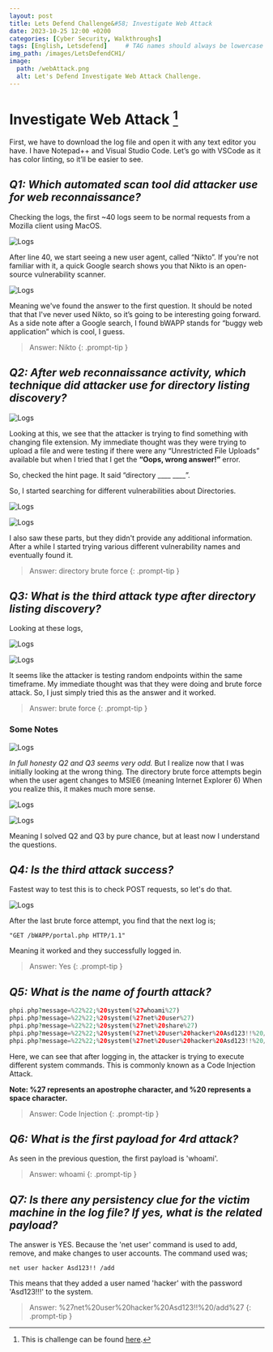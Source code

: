 ```yaml
---
layout: post
title: Lets Defend Challenge&#58; Investigate Web Attack
date: 2023-10-25 12:00 +0200
categories: [Cyber Security, Walkthroughs]
tags: [English, Letsdefend]     # TAG names should always be lowercase
img_path: /images/LetsDefendCH1/
image:
  path: /webAttack.png
  alt: Let's Defend Investigate Web Attack Challenge.
---
```


# Investigate Web Attack [^1]

First, we have to download the log file and open it with any text editor you have. I have Notepad++ and Visual Studio Code. Let’s go with VSCode as it has color linting, so it’ll be easier to see.

## *Q1: Which automated scan tool did attacker use for web reconnaissance?*

Checking the logs, the first ~40 logs seem to be normal requests from a Mozilla client using MacOS.

![Logs](/First40Logs.png)

After line 40, we start seeing a new user agent, called “Nikto”. If you're not familiar with it, a quick Google search shows you that Nikto is an open-source vulnerability scanner.

![Logs](/NiktoLogs.png)

Meaning we've found the answer to the first question. It should be noted that that I've never used Nikto, so it’s going to be interesting going forward. As a side note after a Google search, I found bWAPP stands for “buggy web application” which is cool, I guess.

> Answer: Nikto
{: .prompt-tip }

## *Q2: After web reconnaissance activity, which technique did attacker use for directory listing discovery?*

![Logs](/NiktoLogs2.png)

Looking at this, we see that the attacker is trying to find something with changing file extension. My immediate thought was they were trying to upload a file and were testing if there were any “Unrestricted File Uploads” available but when I tried that I get the **“Oops, wrong answer!”** error.

So, checked the hint page. It said “directory ____ ____”.

So, I started searching for different vulnerabilities about Directories.

![Logs](/DirTesting1.png)

![Logs](/DirTesting2.png)

I also saw these parts, but they didn't provide any additional information. After a while I started trying various different vulnerability names and eventually found it.

> Answer: directory brute force
{: .prompt-tip }

## *Q3: What is the third attack type after directory listing discovery?*

Looking at these logs,

![Logs](/Discovery1.png)

![Logs](/Discovery2.png)

It seems like the attacker is testing random endpoints within the same timeframe. My immediate thought was that they were doing and brute force attack. So, I just simply tried this as the answer and it worked. 

> Answer: brute force
{: .prompt-tip }

### Some Notes

![Logs](/ChangeinUserAgent.png)

*In full honesty Q2 and Q3 seems very odd.* But I realize now that I was initially looking at the wrong thing. The directory brute force attempts begin when the user agent changes to MSIE6 (meaning Internet Explorer 6) When you realize this, it makes much more sense.

![Logs](/DirBruteForce.png)

![Logs](/DirBruteForce2.png)

Meaning I solved Q2 and Q3 by pure chance, but at least now I understand the questions.

## *Q4: Is the third attack success?*

Fastest way to test this is to check POST requests, so let's do that.

![Logs](/PostReq.png)

After the last brute force attempt, you find that the next log is;

```log
"GET /bWAPP/portal.php HTTP/1.1"
```

Meaning it worked and they successfully logged in.

> Answer: Yes
{: .prompt-tip }

## *Q5: What is the name of fourth attack?*

```php
phpi.php?message=%22%22;%20system(%27whoami%27)
phpi.php?message=%22%22;%20system(%27net%20user%27)
phpi.php?message=%22%22;%20system(%27net%20share%27)
phpi.php?message=%22%22;%20system(%27net%20user%20hacker%20Asd123!!%20/add%27) 
phpi.php?message=%22%22;%20system(%27net%20user%20hacker%20Asd123!!%20/add%27) 
```

Here, we can see that after logging in, the attacker is trying to execute different system commands. This is commonly known as a Code Injection Attack.

**Note: %27 represents an apostrophe character, and %20 represents a space character.**

> Answer: Code Injection
{: .prompt-tip }

## *Q6: What is the first payload for 4rd attack?*

As seen in the previous question, the first payload is 'whoami'.

> Answer: whoami
{: .prompt-tip }

## *Q7: Is there any persistency clue for the victim machine in the log file? If yes, what is the related payload?*

The answer is YES. Because the 'net user' command is used to add, remove, and make changes to user accounts. The command used was;

```shell
net user hacker Asd123!! /add
```

This means that they added a user named 'hacker' with the password 'Asd123!!!' to the system.

> Answer: %27net%20user%20hacker%20Asd123!!%20/add%27
{: .prompt-tip }

[^1]: This is challenge can be found [here](https://app.letsdefend.io/challenge/investigate-web-attack).
